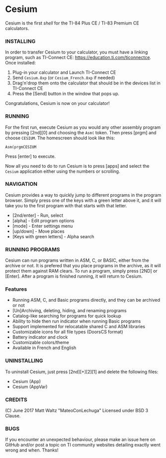 # Cesium

Cesium is the first *shell* for the TI-84 Plus CE / TI-83 Premium CE calculators.

### INSTALLING ###

In order to transfer Cesium to your calculator, you must have a linking program, such as TI-Connect CE: https://education.ti.com/ticonnectce. Once installed:

1. Plug-in your calculator and Launch TI-Connect CE
2. Send `Cesium.8xp` (or `Cesium_French.8xp` if needed)
3. Drag'n'drop them onto the calculator that should be in the devices list in TI-Connect CE
4. Press the [Send] button in the window that pops up.

Congratulations, Cesium is now on your calculator!

### RUNNING ###
For the first run, execute Cesium as you would any other assembly program by pressing [2nd][0] and choosing the `Asm(` token.
Then press [prgm] and choose `CESIUM`. The homescreen should look like this:

    Asm(prgmCESIUM

Press [enter] to execute.

Now all you need to do to run Cesium is to press [apps] and select the `Cesium` application either using the numbers or scrolling.

### NAVIGATION ###
Cesium provides a way to quickly jump to different programs in the program browser. Simply press one of the keys with a green letter above it, and it will take you to the first program with that starts with that letter.
* [2nd/enter] - Run, select
* [alpha] - Edit program options
* [mode] - Enter settings menu
* [up/down] - Move places
* [Keys with green letters] - Alpha search
 
### RUNNING PROGRAMS ###
Cesium can run programs written in ASM, C, or BASIC, either from the archive or not. It is prefered that you place programs in the archive, as it will protect them against RAM clears.
To run a program, simply press [2ND] or [Enter]. After a program is finished running, it will return to Cesium.

### Features
* Running ASM, C, and Basic programs directly, and they can be archived or not
* [Un]Archiving, deleting, hiding, and renaming programs
* Catalog-like searching for programs for quick lookup
* Ability to hide then run indicator when running Basic programs
* Support implemented for relocatable shared C and ASM libraries
* Customizable icons for all file types (DoorsCS format)
* Battery indicator and clock
* Customizable colors/theme
* Available in French and English

### UNINSTALLING ###
To uninstall Cesium, just press [2nd][+][2][1] and delete the following files:
* Cesium (App)
* Cesium (AppVar)

### CREDITS ###
(C) June 2017 Matt Waltz
"MateoConLechuga"
Licensed under BSD 3 Clause.

### BUGS ###
If you encounter an unexpected behaviour, please make an issue here on GitHub and/or post a topic on TI community websites detailing exactly went wrong and when. Thanks!
